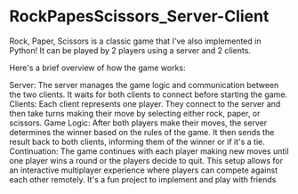 # RockPapesScissors_Server-Client

Rock, Paper, Scissors is a classic game that I've also implemented in Python! It can be played by 2 players using a server and 2 clients.

Here's a brief overview of how the game works:

Server: The server manages the game logic and communication between the two clients. It waits for both clients to connect before starting the game.
Clients: Each client represents one player. They connect to the server and then take turns making their move by selecting either rock, paper, or scissors.
Game Logic: After both players make their moves, the server determines the winner based on the rules of the game. It then sends the result back to both clients, informing them of the winner or if it's a tie.
Continuation: The game continues with each player making new moves until one player wins a round or the players decide to quit.
This setup allows for an interactive multiplayer experience where players can compete against each other remotely. It's a fun project to implement and play with friends
